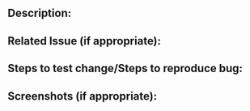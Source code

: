 ## Description:

## Related Issue (if appropriate):

## Steps to test change/Steps to reproduce bug:

## Screenshots (if appropriate):

